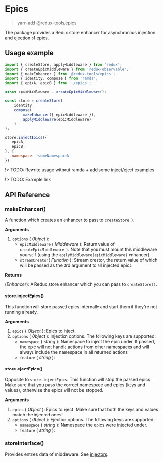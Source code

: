 # Epics

> yarn add @redux-tools/epics

The package provides a Redux store enhancer for asynchronous injection and ejection of epics.

## Usage example


```js
import { createStore, applyMiddleware } from 'redux';
import { createEpicMiddleware } from 'redux-observable';
import { makeEnhancer } from '@redux-tools/epics';
import { identity, compose } from 'ramda';
import { epicA, epicB } from './epics';

const epicMiddleware = createEpicMiddleware();

const store = createStore(
	identity,
	compose(
		makeEnhancer({ epicMiddleware }),
		applyMiddleware(epicMiddleware)
	)
);

store.injectEpics({
   epicA,
   epicB,
}, {
   namespace: 'someNamespaceA'
})
```

!> TODO: Rewrite usage without ramda + add some inject/eject examples

!> TODO: Example link

## API Reference

### makeEnhancer()

A function which creates an enhancer to pass to `createStore()`.

**Arguments**

1. `options` ( _Object_ ):
   - `epicMiddleware` ( _Middleware_ ): Return value of `createEpicMiddleware()`. Note that you must mount this middleware yourself (using the `applyMiddleware(epicMiddleware)` enhancer).
   - `streamCreator`\( _Function_ ): Stream creator, the return value of which will be passed as the 3rd argument to all injected epics.

**Returns**

(_Enhancer_): A Redux store enhancer which you can pass to `createStore()`.

#### store.injectEpics()

This function will store passed epics internally and start them if they're not running already.

**Arguments**

1. `epics` ( _Object_ ): Epics to inject.
2. `options` ( _Object_ ): Injection options. The following keys are supported:
   - `namespace` ( _string_ ): Namespace to inject the epic under. If passed, the epic will not handle actions from other namespaces and will always include the namespace in all returned actions
   - `feature` ( _string_ ):

#### store.ejectEpics()

Opposite to `store.injectEpics`. This function will stop the passed epics. Make sure that you pass the correct namespace and epics (keys and values), otherwise the epics will not be stopped.

**Arguments**

1. `epics` ( _Object_ ): Epics to eject. Make sure that both the keys and values match the injected ones!
2. `options` ( _Object_ ): Ejection options. The following keys are supported:
   - `namespace` ( _string_ ): Namespace the epics were injected under.
   - `feature` ( _string_ ):

### storeInterface()

Provides entries data of middleware. See [injectors](/injectors/index.md).
